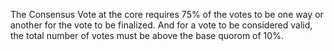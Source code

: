 The Consensus Vote at the core requires 75% of the votes to be one way or another for the vote to be finalized.  And for a vote to be considered valid, the total number of votes must be above the base quorom of 10%.  
